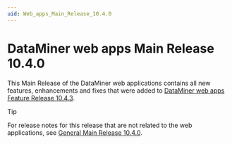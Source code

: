 ```yaml
---
uid: Web_apps_Main_Release_10.4.0
---
```


# DataMiner web apps Main Release 10.4.0

This Main Release of the DataMiner web applications contains all new features, enhancements and fixes that were added to [DataMiner web apps Feature Release 10.4.3](xref:Web_apps_Feature_Release_10.4.3).

> [!TIP]
> For release notes for this release that are not related to the web applications, see [General Main Release 10.4.0](xref:General_Main_Release_10.4.0).

